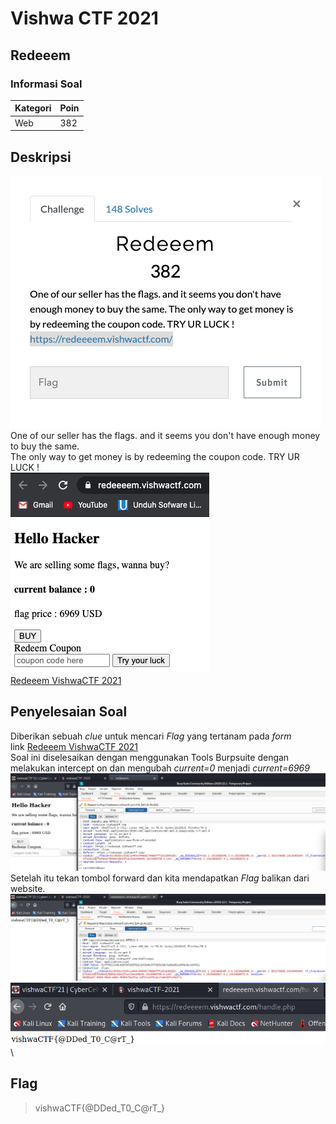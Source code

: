 # Vishwa CTF 2021
## Redeeem
### Informasi Soal
| Kategori | Poin |
|----------|------|
| Web | 382 |

## Deskripsi
![image](screenshot/soalRedeem.png)\
One of our seller has the flags. and it seems you don't have enough money to buy the same. \
The only way to get money is by redeeming the coupon code. TRY UR LUCK !\
![image](screenshot/lamanRedeem.png)\
[Redeeem VishwaCTF 2021](https://redeeeem.vishwactf.com/) <br />

## Penyelesaian Soal
Diberikan sebuah *clue* untuk mencari *Flag* yang tertanam pada *form* \
link [Redeeem VishwaCTF 2021](https://redeeeem.vishwactf.com/) <br /> 
Soal ini diselesaikan dengan menggunakan Tools Burpsuite dengan melakukan intercept on dan mengubah *current=0* menjadi *current=6969*
![image](screenshot/lamanAwal.png)\
Setelah itu tekan tombol forward dan kita mendapatkan *Flag* balikan dari website.<br />
![image](screenshot/brupProcess1.png)\
![image](screenshot/flag.png)\

## Flag
> vishwaCTF{@DDed_T0_C@rT_}
